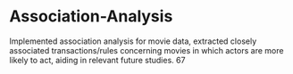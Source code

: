 # Association-Analysis
Implemented association analysis for movie data, extracted closely associated transactions/rules concerning movies in which actors are more likely to act, aiding in relevant future studies.   67 ​
